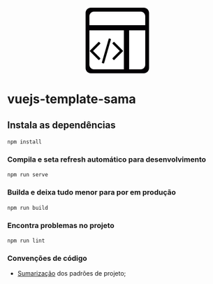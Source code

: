 <p align="center">
    <img width="150" src="https://raw.githubusercontent.com/arufonsekun/my-vuejs-template/master/public/code-template.png?token=AEVKEBFW4QX6JN3TPN7XNQ27NFPMW">
</p>

# vuejs-template-sama

## Instala as dependências
```
npm install
```

### Compila e seta refresh automático para desenvolvimento
```
npm run serve
```

### Builda e deixa tudo menor para por em produção 
```
npm run build
```

### Encontra problemas no projeto
```
npm run lint
```

### Convenções de código

 - [Sumarização](https://github.com/arufonsekun/my-vuejs-template/blob/master/vue-style-guide.md) dos padrões de projeto;
